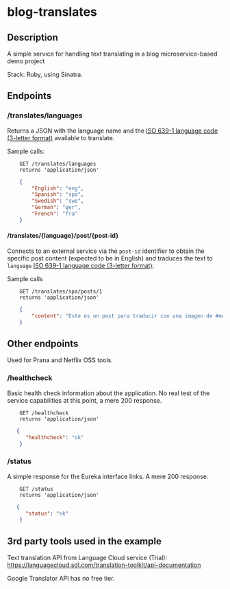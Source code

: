# blog-translates

## Description
A simple service for handling text translating in a blog microservice-based demo project

Stack: Ruby, using Sinatra.

## Endpoints

### /translates/languages
Returns a JSON with the language name and the [ISO 639-1 language code (3-letter format)](https://en.wikipedia.org/wiki/List_of_ISO_639-1_codes) available to translate.


Sample calls:

```
    GET /translates/languages
    returns 'application/json'
```

```json
	{
        "English": "eng",
        "Spanish": "spa",
        "Swedish": "swe",
        "German": "ger",
        "French": "fra"
    }
```


#### /translates/{language}/post/{post-id}

Connects to an external service via the `post-id` identifier to obtain the specific post content (expected to be in English) and traduces the text to `language` [ISO 639-1 language code (3-letter format)](https://en.wikipedia.org/wiki/List_of_ISO_639-1_codes):

Sample calls

```
    GET /translates/spa/posts/1
    returns 'application/json'
```

```json
    {
        "content": "Este es un post para traducir con una imagen de #messi#"
    }
```

## Other endpoints

Used for Prana and Netflix OSS tools.

### /healthcheck

Basic health check information about the application. No real test of the service capabilities at this point, a mere 200 response.

```
    GET /healthcheck
    returns 'application/json'
```

```json
   {
      "healthcheck": "ok"
    }
```

### /status

A simple response for the Eureka interface links. A mere 200 response.

```
    GET /status
    returns 'application/json'
```

```json
   {
      "status": "ok"
    }
```

## 3rd party tools used in the example
Text translation API from Language Cloud service (Trial): 
https://languagecloud.sdl.com/translation-toolkit/api-documentation

Google Translator API has no free tier.
